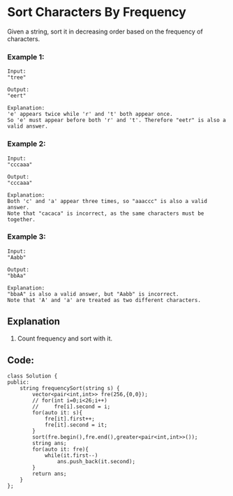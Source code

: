 # Sort Characters By Frequency


Given a string, sort it in decreasing order based on the frequency of characters.

### Example 1:

    Input:
    "tree"

    Output:
    "eert"

    Explanation:
    'e' appears twice while 'r' and 't' both appear once.
    So 'e' must appear before both 'r' and 't'. Therefore "eetr" is also a valid answer.

### Example 2:

    Input:
    "cccaaa"

    Output:
    "cccaaa"

    Explanation:
    Both 'c' and 'a' appear three times, so "aaaccc" is also a valid answer.
    Note that "cacaca" is incorrect, as the same characters must be together.

### Example 3:

    Input:
    "Aabb"

    Output:
    "bbAa"

    Explanation:
    "bbaA" is also a valid answer, but "Aabb" is incorrect.
    Note that 'A' and 'a' are treated as two different characters.

## Explanation

1. Count frequency and sort with it.


## Code:

```
class Solution {
public:
    string frequencySort(string s) {
        vector<pair<int,int>> fre(256,{0,0});
        // for(int i=0;i<26;i++)
        //     fre[i].second = i;
        for(auto it: s){
            fre[it].first++;
            fre[it].second = it;
        }
        sort(fre.begin(),fre.end(),greater<pair<int,int>>());
        string ans;
        for(auto it: fre){
            while(it.first--)
                ans.push_back(it.second);
        }   
        return ans;
    }
};
```